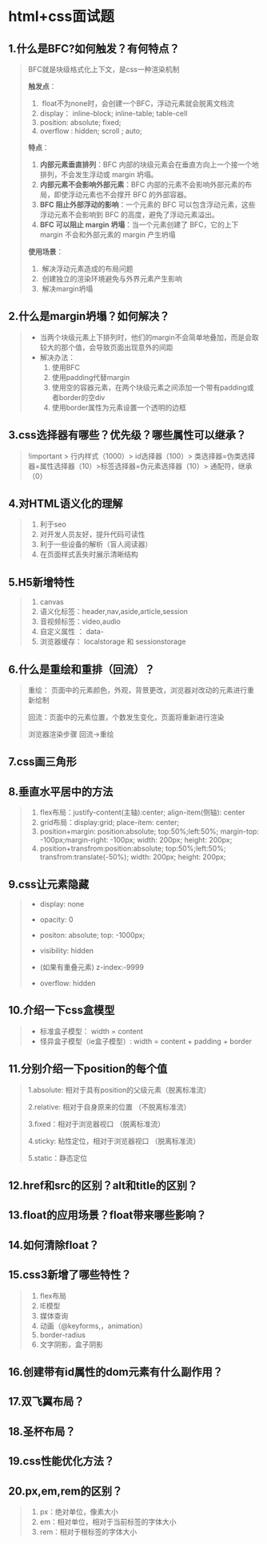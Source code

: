 # html+css面试题

## 1.什么是BFC?如何触发？有何特点？

> BFC就是块级格式化上下文，是css一种渲染机制
>
> **触发点**：
>
> 1. ​	float不为none时，会创建一个BFC，浮动元素就会脱离文档流
> 2. display： inline-block; inline-table; table-cell
> 3. position: absolute; fixed;
> 4. overflow : hidden; scroll ; auto;
>
> **特点**：
>
> 1. **内部元素垂直排列**：BFC 内部的块级元素会在垂直方向上一个接一个地排列，不会发生浮动或 margin 坍塌。
> 2. **内部元素不会影响外部元素**：BFC 内部的元素不会影响外部元素的布局，即使浮动元素也不会撑开 BFC 的外部容器。
> 3. **BFC 阻止外部浮动的影响**：一个元素的 BFC 可以包含浮动元素，这些浮动元素不会影响到 BFC 的高度，避免了浮动元素溢出。
> 4. **BFC 可以阻止 margin 坍塌**：当一个元素创建了 BFC，它的上下 margin 不会和外部元素的 margin 产生坍塌
>
> **使用场景**：
>
> 1. ​	解决浮动元素造成的布局问题
> 2. ​    创建独立的渲染环境避免与外界元素产生影响
> 3. ​    解决margin坍塌

## 2.什么是margin坍塌？如何解决？

> - 当两个块级元素上下排列时，他们的margin不会简单地叠加，而是会取较大的那个值，会导致页面出现意外的间距
> - 解决办法：
>   1.  使用BFC
>   2.  使用padding代替margin
>   3.  使用空的容器元素，在两个块级元素之间添加一个带有padding或者border的空div
>   4.  使用border属性为元素设置一个透明的边框

## 3.css选择器有哪些？优先级？哪些属性可以继承？

> !important > 行内样式（1000）> id选择器（100）> 类选择器=伪类选择器=属性选择器（10）>标签选择器=伪元素选择器（10）> 通配符，继承（0）

## 4.对HTML语义化的理解

> 1. 利于seo
> 2. 对开发人员友好，提升代码可读性
> 3. 利于一些设备的解析（盲人阅读器）
> 4. 在页面样式丢失时展示清晰结构

## 5.H5新增特性

> 1. canvas
> 2. 语义化标签：header,nav,aside,article,session
> 3. 音视频标签：video,audio
> 4. 自定义属性 ： data-
> 5. 浏览器缓存： localstorage 和 sessionstorage

## 6.什么是重绘和重排（回流）？

> 重绘： 页面中的元素颜色，外观，背景更改，浏览器对改动的元素进行重新绘制
>
> 回流：页面中的元素位置，个数发生变化，页面将重新进行渲染
>
> 浏览器渲染步骤  回流->重绘

## 7.css画三角形

> 

## 8.垂直水平居中的方法

> 1. flex布局：justify-content(主轴):center; align-item(侧轴): center
> 2. grid布局：display:grid; place-item: center;
> 2. position+margin: position:absolute; top:50%;left:50%; margin-top: -100px;margin-right: -100px; width: 200px; height: 200px;
> 2. position+transfrom:position:absolute; top:50%;left:50%; transfrom:translate(-50%); width: 200px; height: 200px;

## 9.css让元素隐藏

> - display: none
>
> - opacity: 0
> - positon: absolute; top: -1000px;
> - visibility: hidden
> - (如果有重叠元素) z-index:-9999
> - overflow: hidden
>

## 10.介绍一下css盒模型

> - 标准盒子模型：  width = content
> - 怪异盒子模型（ie盒子模型）:  width = content + padding + border

## 11.分别介绍一下position的每个值

> 1.absolute: 相对于具有position的父级元素（脱离标准流）
>
> 2.relative: 相对于自身原来的位置 （不脱离标准流）
>
> 3.fixed：相对于浏览器视口 （脱离标准流）
>
> 4.sticky: 粘性定位，相对于浏览器视口 （脱离标准流）
>
> 5.static：静态定位

## 12.href和src的区别？alt和title的区别？

> 

## 13.float的应用场景？float带来哪些影响？

## 14.如何清除float？

## 15.css3新增了哪些特性？

> 1. flex布局
> 2. IE模型
> 3. 媒体查询
> 4. 动画（@keyforms,，animation）
> 5. border-radius
> 6. 文字阴影，盒子阴影

## 16.创建带有id属性的dom元素有什么副作用？

## 17.双飞翼布局？

## 18.圣杯布局？

## 19.css性能优化方法？

## 20.px,em,rem的区别？

> 1. px：绝对单位，像素大小
> 2. em：相对单位，相对于当前标签的字体大小
> 3. rem：相对于根标签的字体大小



























































































































































































  